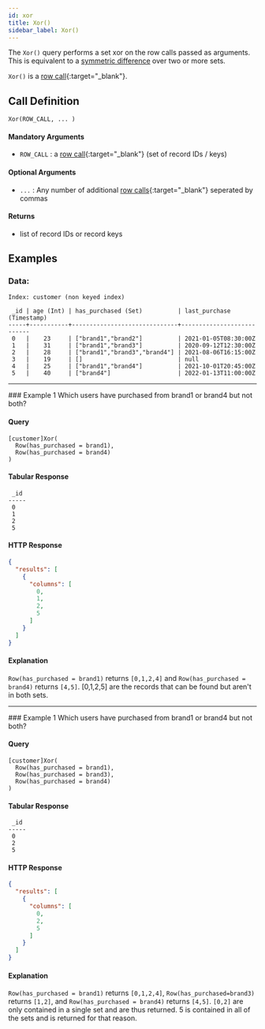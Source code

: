 ```yaml
---
id: xor
title: Xor()
sidebar_label: Xor()
---
```


The `Xor()` query performs a set xor on the row calls passed as arguments. This is equivalent to a [symmetric difference](https://en.wikipedia.org/wiki/Symmetric_difference)  over two or more sets. 

`Xor()` is a [row call](/data-querying/pql#row-calls){:target="_blank"}.

<!---
The venn diagram's in the symmetric difference link is helpful!

Let A be the first row call (set of record IDs / keys) and let B be the second row call (set of record IDs / keys). Then, `Xor(A, B)` is the set of records IDs that are in set A, are in set B, and not in both.

Now consider a third row call (set of record IDs / keys), C. We could have a PQL query like this: `Xor(A, B, C)`. This would be the set of records that are in set A (and not B or C), are in set B (and not A or C), are in set C (and not A or B), or are in set A, B and C.
-->

## Call Definition

```
Xor(ROW_CALL, ... )
```

#### Mandatory Arguments
- `ROW_CALL` : a [row call](/data-querying/pql#row-calls){:target="_blank"} (set of record IDs / keys)

#### Optional Arguments
- `...` : Any number of additional [row calls](/data-querying/pql#row-calls){:target="_blank"} seperated by commas

#### Returns
- list of record IDs or record keys

## Examples

### Data:
```
Index: customer (non keyed index)

 _id | age (Int) | has_purchased (Set)          | last_purchase (Timestamp)
-----+-----------+------------------------------+---------------------------
 0   |    23     | ["brand1","brand2"]          | 2021-01-05T08:30:00Z
 1   |    31     | ["brand1","brand3"]          | 2020-09-12T12:30:00Z
 2   |    28     | ["brand1","brand3","brand4"] | 2021-08-06T16:15:00Z
 3   |    19     | []                           | null
 4   |    25     | ["brand1","brand4"]          | 2021-10-01T20:45:00Z
 5   |    40     | ["brand4"]                   | 2022-01-13T11:00:00Z
```
<hr>
### Example 1
Which users have purchased from brand1 or brand4 but not both?

#### Query
```
[customer]Xor(
  Row(has_purchased = brand1), 
  Row(has_purchased = brand4)
)
```

#### Tabular Response
```
 _id
-----
 0
 1
 2
 5
```
#### HTTP Response
```json
{
  "results": [
    {
      "columns": [
        0,
        1,
        2,
        5
      ]
    }
  ]
}
```
#### Explanation
`Row(has_purchased = brand1)` returns `[0,1,2,4]` and `Row(has_purchased = brand4)` returns `[4,5]`. [0,1,2,5] are the records that can be found but aren't in both sets.

<hr>
### Example 1
Which users have purchased from brand1 or brand4 but not both?

#### Query
```
[customer]Xor(
  Row(has_purchased = brand1),
  Row(has_purchased = brand3), 
  Row(has_purchased = brand4)
)
```

#### Tabular Response
```
 _id
-----
 0
 2
 5
```
#### HTTP Response
```json
{
  "results": [
    {
      "columns": [
        0,
        2,
        5
      ]
    }
  ]
}
```
#### Explanation
`Row(has_purchased = brand1)` returns `[0,1,2,4]`, `Row(has_purchased=brand3)` returns `[1,2]`, and `Row(has_purchased = brand4)` returns `[4,5]`. `[0,2]` are only contained in a single set and are thus returned. 5 is contained in all of the sets and is returned for that reason.

